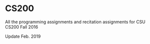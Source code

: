 # CS200

All the programming assignments and recitation assignments for CSU CS200 Fall 2016

Update Feb. 2019
